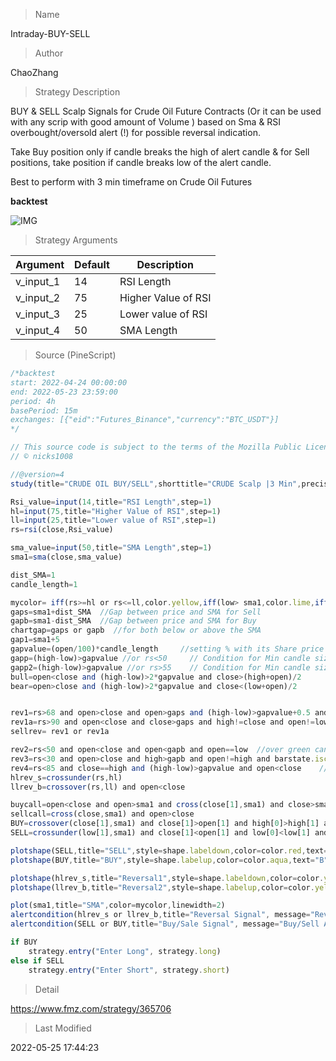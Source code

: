 
> Name

Intraday-BUY-SELL

> Author

ChaoZhang

> Strategy Description

BUY & SELL Scalp Signals for Crude Oil Future Contracts (Or it can be used with any scrip with good amount of Volume ) based on Sma & RSI overbought/oversold alert (!) for possible reversal indication.

Take Buy position only if candle breaks the high of alert candle & for Sell positions, take position if candle breaks low of the alert candle.

Best to perform with 3 min timeframe on Crude Oil Futures

**backtest**

 ![IMG](https://www.fmz.com/upload/asset/ae4be0a059edbbe53b.png) 

> Strategy Arguments



|Argument|Default|Description|
|----|----|----|
|v_input_1|14|RSI Length|
|v_input_2|75|Higher Value of RSI|
|v_input_3|25|Lower value of RSI|
|v_input_4|50|SMA Length|


> Source (PineScript)

``` javascript
/*backtest
start: 2022-04-24 00:00:00
end: 2022-05-23 23:59:00
period: 4h
basePeriod: 15m
exchanges: [{"eid":"Futures_Binance","currency":"BTC_USDT"}]
*/

// This source code is subject to the terms of the Mozilla Public License 2.0 at https://mozilla.org/MPL/2.0/
// © nicks1008

//@version=4
study(title="CRUDE OIL BUY/SELL",shorttitle="CRUDE Scalp |3 Min",precision=2,overlay=true)

Rsi_value=input(14,title="RSI Length",step=1)
hl=input(75,title="Higher Value of RSI",step=1)
ll=input(25,title="Lower value of RSI",step=1)
rs=rsi(close,Rsi_value)

sma_value=input(50,title="SMA Length",step=1)
sma1=sma(close,sma_value)

dist_SMA=1
candle_length=1

mycolor= iff(rs>=hl or rs<=ll,color.yellow,iff(low> sma1,color.lime,iff(high<sma1,color.red,color.yellow)))
gaps=sma1+dist_SMA  //Gap between price and SMA for Sell
gapb=sma1-dist_SMA  //Gap between price and SMA for Buy
chartgap=gaps or gapb  //for both below or above the SMA 
gap1=sma1+5
gapvalue=(open/100)*candle_length     //setting % with its Share price
gapp=(high-low)>gapvalue //or rs<50     // Condition for Min candle size to be eligible for giving signal - Buy Calls
gapp2=(high-low)>gapvalue //or rs>55    // Condition for Min candle size to be eligible for giving signal - Sell Calls
bull=open<close and (high-low)>2*gapvalue and close>(high+open)/2
bear=open>close and (high-low)>2*gapvalue and close<(low+open)/2


rev1=rs>68 and open>close and open>gaps and (high-low)>gapvalue+0.5 and low!=close      //over red candles  "S" - uptrend
rev1a=rs>90 and open<close and close>gaps and high!=close and open!=low                             // over green candles"S" - uptrend
sellrev= rev1 or rev1a

rev2=rs<50 and open<close and open<gapb and open==low  //over green candles"B"
rev3=rs<30 and open>close and high>gapb and open!=high and barstate.isconfirmed!=bear  //over red candles"B"
rev4=rs<85 and close==high and (high-low)>gapvalue and open<close    //over green candle in both trends
hlrev_s=crossunder(rs,hl)
llrev_b=crossover(rs,ll) and open<close

buycall=open<close and open>sma1 and cross(close[1],sma1) and close>sma1
sellcall=cross(close,sma1) and open>close
BUY=crossover(close[1],sma1) and close[1]>open[1] and high[0]>high[1] and close[0]>open[0]  
SELL=crossunder(low[1],sma1) and close[1]<open[1] and low[0]<low[1] and close[0]<open[0]

plotshape(SELL,title="SELL",style=shape.labeldown,color=color.red,text="S",textcolor=color.black,transp=30)
plotshape(BUY,title="BUY",style=shape.labelup,color=color.aqua,text="B",textcolor=color.black,transp=30,location=location.belowbar)

plotshape(hlrev_s,title="Reversal1",style=shape.labeldown,color=color.yellow,text="!",textcolor=color.black,transp=20)
plotshape(llrev_b,title="Reversal2",style=shape.labelup,color=color.yellow,text="!",textcolor=color.black,transp=20,location=location.belowbar)

plot(sma1,title="SMA",color=mycolor,linewidth=2)
alertcondition(hlrev_s or llrev_b,title="Reversal Signal", message="Reversal Alert")
alertcondition(SELL or BUY,title="Buy/Sale Signal", message="Buy/Sell Alert")

if BUY
    strategy.entry("Enter Long", strategy.long)
else if SELL
    strategy.entry("Enter Short", strategy.short)
```

> Detail

https://www.fmz.com/strategy/365706

> Last Modified

2022-05-25 17:44:23
